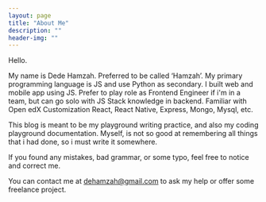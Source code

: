 ```yaml
---
layout: page
title: "About Me"
description: ""
header-img: ""
---
```


Hello.

My name is Dede Hamzah. Preferred to be called ‘Hamzah’. My primary programming language is JS and use Python as secondary. I built web and mobile app using JS. Prefer to play role as Frontend Engineer if i'm in a team, but can go solo with JS Stack knowledge in backend. Familiar with Open edX Customization React, React Native, Express, Mongo, Mysql, etc.

This blog is meant to be my playground writing practice, and also my coding playground documentation. Myself, is not so good at remembering all things that i had done, so i must write it somewhere.

If you found any mistakes, bad grammar, or some typo, feel free to notice and correct me.

You can contact me at <a href="mailto:dehamzah@gmail.com">dehamzah@gmail.com</a> to ask my help or offer some freelance project.